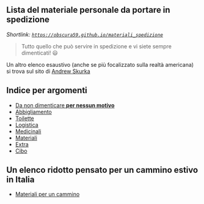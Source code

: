 ## Lista del materiale personale da portare in spedizione
*Shortlink: [`https://obscura59.github.io/materiali_spedizione`](https://obscura59.github.io/materiali_spedizione)*

> Tutto quello che può servire in spedizione e vi siete sempre dimenticati! :smiley:

Un altro elenco esaustivo (anche se più focalizzato sulla realtà americana) si trova sul sito di [Andrew Skurka](https://andrewskurka.com/2015/backpacking-gear-list-template-checklist-3-season/)

## Indice per argomenti

  - [Da non dimenticare **per nessun motivo**](02_FONDAMENTALI.md)
  - [Abbigliamento](03_abbigliamento.md)
  - [Toilette](04_toilette.md)
  - [Logistica](05_logistica.md)
  - [Medicinali](06_medicinali.md)
  - [Materiali](07_materiali.md)
  - [Extra](08_extra.md)
  - [Cibo](09_cibo.md)
## Un elenco ridotto pensato per un cammino estivo in Italia
- [Materiali per un cammino](10_elenco_minimo.md)
